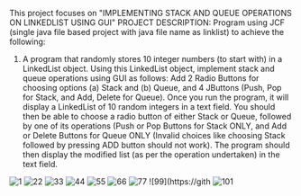 This project focuses on "IMPLEMENTING STACK AND QUEUE OPERATIONS ON LINKEDLIST USING GUI"
PROJECT DESCRIPTION:
Program using JCF (single java file based project with java file name as linklist) to achieve the following:
1) A program that randomly stores 10 integer numbers (to start with) in a LinkedList object. Using this LinkedList object, implement stack and queue operations using GUI as follows: Add 2 Radio Buttons for choosing options (a) Stack and (b) Queue, and 4 JButtons (Push, Pop for Stack, and Add, Delete for Queue).
Once you run the program, it will display a LinkedList of 10 random integers in a text field. You should then be able to choose a radio button of either Stack or Queue, followed by one of its operations (Push or Pop Buttons for Stack ONLY, and Add or Delete Buttons for Queue ONLY (Invalid choices like choosing Stack followed by pressing ADD button should not work). The program should then display the modified list (as per the operation undertaken) in the text field.

![1](https://github.com/user-attachments/assets/7ae71b5c-1f9f-4e84-a5e5-98ad8a83756b)
![22](https://github.com/user-attachments/assets/451078d4-6fed-4a42-a7e1-338f02eef0a3)
![33](https://github.com/user-attachments/assets/7cc07173-7b6c-4cbf-b3f9-06fd93dfc328)
![44](https://github.com/user-attachments/assets/773556e1-81f9-4c71-9fc0-898daf6d116c)
![55](https://github.com/user-attachments/assets/2f1d3a2a-916a-4f22-8e7e-7f46bc537a65)
![66](https://github.com/user-attachments/assets/7e32a020-5b30-4cb5-a727-171aabf06c6c)
![77](https://github.com/user-attachments/assets/0b0f902d-6911-46e5-b09b-0127e27df2e1)
![99](https://gith
![101](https://github.com/user-attachments/assets/315f2a98-eb1d-4e24-b137-5b757fdef36a)
